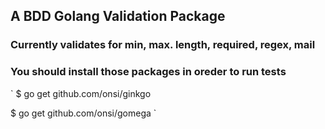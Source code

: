## A BDD Golang Validation Package

### Currently validates for min, max. length, required, regex, mail

### You should install those packages in oreder to run tests

`
$ go get github.com/onsi/ginkgo

$ go get github.com/onsi/gomega
`
